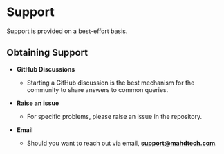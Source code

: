 # Support

Support is provided on a best-effort basis.

## Obtaining Support

* __GitHub Discussions__
    * Starting a GitHub discussion is the best mechanism for the community to share answers to common queries.

* __Raise an issue__
    * For specific problems, please raise an issue in the repository.

* __Email__
    * Should you want to reach out via email, **[support@mahdtech.com](mailto:support@mahdtech.com)**.


